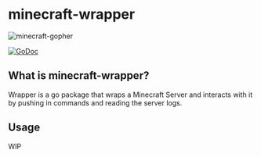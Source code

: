 # minecraft-wrapper

![minecraft-gopher](https://github.com/wlwanpan/minecraft-wrapper/blob/master/assets/minecraft-gopher.png?raw=true)

[![GoDoc](https://godoc.org/github.com/wlwanpan/minecraft-wrapper?status.svg)](https://godoc.org/github.com/wlwanpan/minecraft-wrapper)

## What is minecraft-wrapper?

Wrapper is a go package that wraps a Minecraft Server and interacts with it by pushing in commands and reading the server logs.

## Usage

WIP
